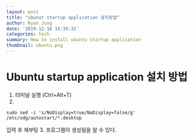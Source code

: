 ```yaml
---
layout: post
title: "ubunut startup application 설치방법"
author: Ryan Jung
date: '2019-12-16 14:30:32'
categories: tech
summary: How to install ubuntu startup application
thumbnail: ubuntu.png
---
```


# Ubuntu startup application 설치 방법

1. 터미널 실행 (Ctrl+Alt+T)
2. 
```
sudo sed -i 's/NoDisplay=true/NoDisplay=false/g' /etc/xdg/autostart/*.desktop
```
입력 후 재부팅
3. 프로그램이 생성됨을 알 수 있다.